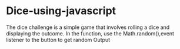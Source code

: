 # Dice-using-javascript
The dice challenge is a simple game that involves rolling a dice and displaying the outcome. In the function, use the Math.random(),event listener to the button to get random Output

